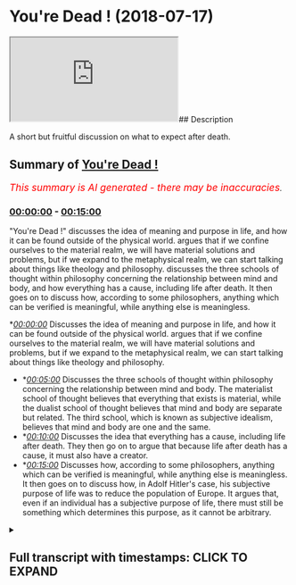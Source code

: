 # You're Dead ! (2018-07-17)

<iframe loading='lazy' src='https://www.youtube.com/embed/gghVWp2u2bA'></iframe>## Description

A short but fruitful discussion on what to expect after death.

## Summary of [You're Dead !](https://www.youtube.com/watch?v=gghVWp2u2bA)


*<span style="color:red; font-size:125%">This summary is AI generated - there may be inaccuracies</span>. [](/)*

### [00:00:00](https://www.youtube.com/watch?v=gghVWp2u2bA&t=0) - [00:15:00](https://www.youtube.com/watch?v=gghVWp2u2bA&t=900)

 "You're Dead !" discusses the idea of meaning and purpose in life, and how it can be found outside of the physical world. argues that if we confine ourselves to the material realm, we will have material solutions and problems, but if we expand to the metaphysical realm, we can start talking about things like theology and philosophy.  discusses the three schools of thought within philosophy concerning the relationship between mind and body, and how everything has a cause, including life after death. It then goes on to discuss how, according to some philosophers, anything which can be verified is meaningful, while anything else is meaningless.

**[00:00:00](https://www.youtube.com/watch?v=gghVWp2u2bA&t=0)* Discusses the idea of meaning and purpose in life, and how it can be found outside of the physical world. argues that if we confine ourselves to the material realm, we will have material solutions and problems, but if we expand to the metaphysical realm, we can start talking about things like theology and philosophy.
* **[00:05:00](https://www.youtube.com/watch?v=gghVWp2u2bA&t=300)* Discusses the three schools of thought within philosophy concerning the relationship between mind and body. The materialist school of thought believes that everything that exists is material, while the dualist school of thought believes that mind and body are separate but related. The third school, which is known as subjective idealism, believes that mind and body are one and the same.
* **[00:10:00](https://www.youtube.com/watch?v=gghVWp2u2bA&t=600)* Discusses the idea that everything has a cause, including life after death. They then go on to argue that because life after death has a cause, it must also have a creator.
* **[00:15:00](https://www.youtube.com/watch?v=gghVWp2u2bA&t=900)* Discusses how, according to some philosophers, anything which can be verified is meaningful, while anything else is meaningless. It then goes on to discuss how, in Adolf Hitler's case, his subjective purpose of life was to reduce the population of Europe. It argues that, even if an individual has a subjective purpose of life, there must still be something which determines this purpose, as it cannot be arbitrary.

<details><summary><h2>Full transcript with timestamps: CLICK TO EXPAND</h2></summary>

[0:00:01](https://youtu.be/gghVWp2u2bA?t=1) [Music]  
[0:00:12](https://youtu.be/gghVWp2u2bA?t=12) another question which potentially will  
[0:00:15](https://youtu.be/gghVWp2u2bA?t=15) bring us into the metaphysical yeah  
[0:00:22](https://youtu.be/gghVWp2u2bA?t=22) sorry I protest I was going to say the  
[0:00:23](https://youtu.be/gghVWp2u2bA?t=23) thought experiment consisted of actually  
[0:00:25](https://youtu.be/gghVWp2u2bA?t=25) thinking about death contemplating what  
[0:00:27](https://youtu.be/gghVWp2u2bA?t=27) people will do when you die so actually  
[0:00:30](https://youtu.be/gghVWp2u2bA?t=30) living a third-person kind of scene  
[0:00:33](https://youtu.be/gghVWp2u2bA?t=33) where you literally your body's put into  
[0:00:35](https://youtu.be/gghVWp2u2bA?t=35) the grave and people are going away now  
[0:00:38](https://youtu.be/gghVWp2u2bA?t=38) your children are there you know your  
[0:00:40](https://youtu.be/gghVWp2u2bA?t=40) parents potentially there as well some  
[0:00:42](https://youtu.be/gghVWp2u2bA?t=42) people are there as well you know  
[0:00:44](https://youtu.be/gghVWp2u2bA?t=44) they're they're leaving you know you're  
[0:00:46](https://youtu.be/gghVWp2u2bA?t=46) thinking about that whole process and  
[0:00:48](https://youtu.be/gghVWp2u2bA?t=48) because human beings can't suffer for  
[0:00:50](https://youtu.be/gghVWp2u2bA?t=50) too long they can't grieve for too long  
[0:00:51](https://youtu.be/gghVWp2u2bA?t=51) so you imagine how your children or your  
[0:00:54](https://youtu.be/gghVWp2u2bA?t=54) parents whatever it may be or your  
[0:00:55](https://youtu.be/gghVWp2u2bA?t=55) friends after a few days they're  
[0:00:58](https://youtu.be/gghVWp2u2bA?t=58) thinking about it they have to now  
[0:00:59](https://youtu.be/gghVWp2u2bA?t=59) suppress into the unconscious mind all  
[0:01:02](https://youtu.be/gghVWp2u2bA?t=62) of those grievances they forget about  
[0:01:05](https://youtu.be/gghVWp2u2bA?t=65) you started this conversation about you  
[0:01:09](https://youtu.be/gghVWp2u2bA?t=69) what the important things to talk about  
[0:01:12](https://youtu.be/gghVWp2u2bA?t=72) and you said religion and we've been  
[0:01:14](https://youtu.be/gghVWp2u2bA?t=74) speaking up that  
[0:01:18](https://youtu.be/gghVWp2u2bA?t=78) well that's what you think is what I  
[0:01:22](https://youtu.be/gghVWp2u2bA?t=82) mean this is a I agree in a way in a  
[0:01:31](https://youtu.be/gghVWp2u2bA?t=91) sense I agree with you that there are  
[0:01:33](https://youtu.be/gghVWp2u2bA?t=93) some themes in religion which are as you  
[0:01:37](https://youtu.be/gghVWp2u2bA?t=97) can say like I have a Venn diagram there  
[0:01:38](https://youtu.be/gghVWp2u2bA?t=98) would be not just religious but either  
[0:01:40](https://youtu.be/gghVWp2u2bA?t=100) philosophical or something else or  
[0:01:41](https://youtu.be/gghVWp2u2bA?t=101) sociological cycle but this is one of  
[0:01:44](https://youtu.be/gghVWp2u2bA?t=104) them death is is a universal theme in  
[0:01:46](https://youtu.be/gghVWp2u2bA?t=106) the sense because everyone has to come  
[0:01:47](https://youtu.be/gghVWp2u2bA?t=107) to terms with death right so genuinely  
[0:01:51](https://youtu.be/gghVWp2u2bA?t=111) do believe that come to terms of their  
[0:01:53](https://youtu.be/gghVWp2u2bA?t=113) thinking about it introducing as part of  
[0:01:56](https://youtu.be/gghVWp2u2bA?t=116) your weekly or life at you to go back to  
[0:02:00](https://youtu.be/gghVWp2u2bA?t=120) highly guy who bring you back that sense  
[0:02:01](https://youtu.be/gghVWp2u2bA?t=121) of authenticity grounding right  
[0:02:04](https://youtu.be/gghVWp2u2bA?t=124) anchoring I think we all need to find  
[0:02:17](https://youtu.be/gghVWp2u2bA?t=137) okay good I'm ask a question weighs it  
[0:02:23](https://youtu.be/gghVWp2u2bA?t=143) weighs do you believe in meaning in the  
[0:02:26](https://youtu.be/gghVWp2u2bA?t=146) capital M do you believe in actual  
[0:02:28](https://youtu.be/gghVWp2u2bA?t=148) meaning and purpose with the capital P  
[0:02:30](https://youtu.be/gghVWp2u2bA?t=150) or jus believing a meaning or subjective  
[0:02:33](https://youtu.be/gghVWp2u2bA?t=153) just individual they have to find  
[0:02:38](https://youtu.be/gghVWp2u2bA?t=158) something has meaning for themselves  
[0:02:45](https://youtu.be/gghVWp2u2bA?t=165) that's illusionary so it's not actually  
[0:02:47](https://youtu.be/gghVWp2u2bA?t=167) from that perspective it wouldn't be  
[0:02:49](https://youtu.be/gghVWp2u2bA?t=169) there was a name an actual meaning an  
[0:02:51](https://youtu.be/gghVWp2u2bA?t=171) actual purpose that anchors one to  
[0:02:54](https://youtu.be/gghVWp2u2bA?t=174) living a meaningful life  
[0:03:02](https://youtu.be/gghVWp2u2bA?t=182) served its purpose so one could argue  
[0:03:05](https://youtu.be/gghVWp2u2bA?t=185) the same thing with religion by the way  
[0:03:06](https://youtu.be/gghVWp2u2bA?t=186) but not making that argument coming back  
[0:03:09](https://youtu.be/gghVWp2u2bA?t=189) to the more important for the sort of  
[0:03:10](https://youtu.be/gghVWp2u2bA?t=190) argument the question is this I mean I  
[0:03:12](https://youtu.be/gghVWp2u2bA?t=192) don't know what framework you kind of  
[0:03:14](https://youtu.be/gghVWp2u2bA?t=194) operate from whether it be like an  
[0:03:16](https://youtu.be/gghVWp2u2bA?t=196) evolutionary framework or an atheistic  
[0:03:18](https://youtu.be/gghVWp2u2bA?t=198) one human solutions  
[0:03:24](https://youtu.be/gghVWp2u2bA?t=204) well I I don't disagree with that but  
[0:03:28](https://youtu.be/gghVWp2u2bA?t=208) the question is this I mean what role  
[0:03:31](https://youtu.be/gghVWp2u2bA?t=211) does metaphysics relations if there is  
[0:03:38](https://youtu.be/gghVWp2u2bA?t=218) something beyond the physical world so  
[0:03:57](https://youtu.be/gghVWp2u2bA?t=237) meta wise metaphysical is that which is  
[0:04:00](https://youtu.be/gghVWp2u2bA?t=240) above and beyond the material world  
[0:04:01](https://youtu.be/gghVWp2u2bA?t=241) which can be extrapolate from the five  
[0:04:03](https://youtu.be/gghVWp2u2bA?t=243) senses worship that which is empirically  
[0:04:05](https://youtu.be/gghVWp2u2bA?t=245) verifiable if you like that when we talk  
[0:04:07](https://youtu.be/gghVWp2u2bA?t=247) about metaphysics we're talking about  
[0:04:08](https://youtu.be/gghVWp2u2bA?t=248) that so my thought my point to you is  
[0:04:10](https://youtu.be/gghVWp2u2bA?t=250) that if we confine ourselves to the  
[0:04:14](https://youtu.be/gghVWp2u2bA?t=254) material then we're going to have  
[0:04:16](https://youtu.be/gghVWp2u2bA?t=256) material solutions and problems but if  
[0:04:18](https://youtu.be/gghVWp2u2bA?t=258) we expand to the metaphysical realm then  
[0:04:21](https://youtu.be/gghVWp2u2bA?t=261) we can start talking about things like  
[0:04:22](https://youtu.be/gghVWp2u2bA?t=262) theology and philosophy  
[0:04:25](https://youtu.be/gghVWp2u2bA?t=265) so that's what I was going to say that  
[0:04:27](https://youtu.be/gghVWp2u2bA?t=267) for example what happens after death  
[0:04:30](https://youtu.be/gghVWp2u2bA?t=270) that's a legitimate question and what's  
[0:04:32](https://youtu.be/gghVWp2u2bA?t=272) your answer to that and why is that give  
[0:04:35](https://youtu.be/gghVWp2u2bA?t=275) me your answer and tell me your  
[0:04:36](https://youtu.be/gghVWp2u2bA?t=276) reasoning behind it because when we're  
[0:04:37](https://youtu.be/gghVWp2u2bA?t=277) talking about death what we didn't ask  
[0:04:39](https://youtu.be/gghVWp2u2bA?t=279) about what happens when you die and  
[0:04:41](https://youtu.be/gghVWp2u2bA?t=281) after you why not  
[0:04:56](https://youtu.be/gghVWp2u2bA?t=296) and I think some people do yeah I guess  
[0:05:06](https://youtu.be/gghVWp2u2bA?t=306) I guess it goes back to what Heidegger  
[0:05:09](https://youtu.be/gghVWp2u2bA?t=309) talking about and it says kind of like  
[0:05:10](https://youtu.be/gghVWp2u2bA?t=310) kind of suppressing that fool  
[0:05:12](https://youtu.be/gghVWp2u2bA?t=312) but let's because we've lived a life  
[0:05:15](https://youtu.be/gghVWp2u2bA?t=315) from this earth right and what I believe  
[0:05:19](https://youtu.be/gghVWp2u2bA?t=319) one of the things that distinguishes  
[0:05:20](https://youtu.be/gghVWp2u2bA?t=320) human beings above and beyond all the  
[0:05:22](https://youtu.be/gghVWp2u2bA?t=322) animals is self-contemplation  
[0:05:24](https://youtu.be/gghVWp2u2bA?t=324) introspective introspection so here my  
[0:05:27](https://youtu.be/gghVWp2u2bA?t=327) question to you is what do you think is  
[0:05:29](https://youtu.be/gghVWp2u2bA?t=329) going to happen most probably we used in  
[0:05:36](https://youtu.be/gghVWp2u2bA?t=336) some form  
[0:05:38](https://youtu.be/gghVWp2u2bA?t=338) she faces  
[0:05:45](https://youtu.be/gghVWp2u2bA?t=345) we see why you've explained this  
[0:05:47](https://youtu.be/gghVWp2u2bA?t=347) materially what will happen to your body  
[0:05:49](https://youtu.be/gghVWp2u2bA?t=349) right and also in the memories of the  
[0:05:52](https://youtu.be/gghVWp2u2bA?t=352) people  
[0:05:54](https://youtu.be/gghVWp2u2bA?t=354) yeah which were also 100 years from now  
[0:05:59](https://youtu.be/gghVWp2u2bA?t=359) if everyone's memories us wiped away  
[0:06:01](https://youtu.be/gghVWp2u2bA?t=361) yeah they're nothing nothing exists of  
[0:06:03](https://youtu.be/gghVWp2u2bA?t=363) you my question is as follows er I mean  
[0:06:09](https://youtu.be/gghVWp2u2bA?t=369) do you think that human beings are made  
[0:06:11](https://youtu.be/gghVWp2u2bA?t=371) of just material elements like carbon or  
[0:06:14](https://youtu.be/gghVWp2u2bA?t=374) do you think that we're something more  
[0:06:15](https://youtu.be/gghVWp2u2bA?t=375) than just carbon introduces desires the  
[0:06:29](https://youtu.be/gghVWp2u2bA?t=389) debate in philosophy right there are  
[0:06:31](https://youtu.be/gghVWp2u2bA?t=391) three schools of thought broadly  
[0:06:32](https://youtu.be/gghVWp2u2bA?t=392) speaking there are materialists also  
[0:06:36](https://youtu.be/gghVWp2u2bA?t=396) called physicalists there are duelists  
[0:06:38](https://youtu.be/gghVWp2u2bA?t=398) and there are ID lists so materialists  
[0:06:42](https://youtu.be/gghVWp2u2bA?t=402) believe that everything that exists is  
[0:06:45](https://youtu.be/gghVWp2u2bA?t=405) it's basically material that was she  
[0:06:48](https://youtu.be/gghVWp2u2bA?t=408) cannot empirically verify or justify it  
[0:06:51](https://youtu.be/gghVWp2u2bA?t=411) doesn't exist in the sense or it's  
[0:06:54](https://youtu.be/gghVWp2u2bA?t=414) meaningless I wouldn't say it does exist  
[0:06:55](https://youtu.be/gghVWp2u2bA?t=415) they will say it's meaningless  
[0:06:57](https://youtu.be/gghVWp2u2bA?t=417) it's a meaningless proposition and there  
[0:06:59](https://youtu.be/gghVWp2u2bA?t=419) was a school of thought called logical  
[0:07:01](https://youtu.be/gghVWp2u2bA?t=421) positivism that flourished in the  
[0:07:03](https://youtu.be/gghVWp2u2bA?t=423) nineteen twenties and thirties which  
[0:07:04](https://youtu.be/gghVWp2u2bA?t=424) kind of pushed this materialists way of  
[0:07:07](https://youtu.be/gghVWp2u2bA?t=427) thinking  
[0:07:10](https://youtu.be/gghVWp2u2bA?t=430) okay I apologize let me try a break it  
[0:07:11](https://youtu.be/gghVWp2u2bA?t=431) down some people believe that all that  
[0:07:14](https://youtu.be/gghVWp2u2bA?t=434) exists is physical things some other  
[0:07:18](https://youtu.be/gghVWp2u2bA?t=438) people say no actually what you have is  
[0:07:21](https://youtu.be/gghVWp2u2bA?t=441) physical things and met and other things  
[0:07:24](https://youtu.be/gghVWp2u2bA?t=444) metaphysical things it could be anything  
[0:07:28](https://youtu.be/gghVWp2u2bA?t=448) for example mathematics and number can't  
[0:07:32](https://youtu.be/gghVWp2u2bA?t=452) be seen  
[0:07:33](https://youtu.be/gghVWp2u2bA?t=453) it can't be smoked it can't be dealt  
[0:07:36](https://youtu.be/gghVWp2u2bA?t=456) with you can't put it under a microscope  
[0:07:38](https://youtu.be/gghVWp2u2bA?t=458) it cannot go through the scientific  
[0:07:40](https://youtu.be/gghVWp2u2bA?t=460) method and that's why by the way by the  
[0:07:43](https://youtu.be/gghVWp2u2bA?t=463) 40s and 50s this way for logical  
[0:07:47](https://youtu.be/gghVWp2u2bA?t=467) positivism became very weak and in fact  
[0:07:49](https://youtu.be/gghVWp2u2bA?t=469) they retracted those materialists and  
[0:07:51](https://youtu.be/gghVWp2u2bA?t=471) positivists they kind of retracted this  
[0:07:53](https://youtu.be/gghVWp2u2bA?t=473) whole verification principle they  
[0:07:55](https://youtu.be/gghVWp2u2bA?t=475) realized that things like this  
[0:07:56](https://youtu.be/gghVWp2u2bA?t=476) mathematics can't be justified now why  
[0:07:58](https://youtu.be/gghVWp2u2bA?t=478) am I telling you this the reason why I'm  
[0:08:00](https://youtu.be/gghVWp2u2bA?t=480) telling you this is because there's an  
[0:08:01](https://youtu.be/gghVWp2u2bA?t=481) age-old discussion  
[0:08:02](https://youtu.be/gghVWp2u2bA?t=482) are we minds and bodies or are we just  
[0:08:06](https://youtu.be/gghVWp2u2bA?t=486) bodies because if we assume that we're  
[0:08:09](https://youtu.be/gghVWp2u2bA?t=489) just bodies then when we die necessarily  
[0:08:11](https://youtu.be/gghVWp2u2bA?t=491) what that means is that we're going to  
[0:08:13](https://youtu.be/gghVWp2u2bA?t=493) be we're going to cease to exist  
[0:08:14](https://youtu.be/gghVWp2u2bA?t=494) but if we accept that way our minds and  
[0:08:17](https://youtu.be/gghVWp2u2bA?t=497) bodies what do lists for example would  
[0:08:20](https://youtu.be/gghVWp2u2bA?t=500) say that we're not just bodies that  
[0:08:23](https://youtu.be/gghVWp2u2bA?t=503) despite the body we have experienced for  
[0:08:26](https://youtu.be/gghVWp2u2bA?t=506) example through dreams because when  
[0:08:28](https://youtu.be/gghVWp2u2bA?t=508) we're dreaming we're not going we're not  
[0:08:31](https://youtu.be/gghVWp2u2bA?t=511) actually interacting with the extraneous  
[0:08:34](https://youtu.be/gghVWp2u2bA?t=514) variables we're not interacting with the  
[0:08:35](https://youtu.be/gghVWp2u2bA?t=515) world yet we have a whole experience in  
[0:08:39](https://youtu.be/gghVWp2u2bA?t=519) a dream you've had a dream before right  
[0:08:40](https://youtu.be/gghVWp2u2bA?t=520) so the point is this is that when we die  
[0:08:44](https://youtu.be/gghVWp2u2bA?t=524) what's going to happen if we say we're  
[0:08:47](https://youtu.be/gghVWp2u2bA?t=527) just bodies it makes sense for us to say  
[0:08:49](https://youtu.be/gghVWp2u2bA?t=529) okay for for just body is no problem  
[0:08:51](https://youtu.be/gghVWp2u2bA?t=531) the body will cease to exist and nothing  
[0:08:53](https://youtu.be/gghVWp2u2bA?t=533) will happen but if we our minds and  
[0:08:56](https://youtu.be/gghVWp2u2bA?t=536) which is the prevailing school of  
[0:08:58](https://youtu.be/gghVWp2u2bA?t=538) thought and philosophy and by the way  
[0:09:00](https://youtu.be/gghVWp2u2bA?t=540) most philosophers the vast majority of  
[0:09:03](https://youtu.be/gghVWp2u2bA?t=543) philosophers believe in this that we're  
[0:09:05](https://youtu.be/gghVWp2u2bA?t=545) not just you cannot just be bodies not  
[0:09:07](https://youtu.be/gghVWp2u2bA?t=547) just particles we're not were more than  
[0:09:10](https://youtu.be/gghVWp2u2bA?t=550) that  
[0:09:14](https://youtu.be/gghVWp2u2bA?t=554) what are you saying about it no it  
[0:09:16](https://youtu.be/gghVWp2u2bA?t=556) doesn't yeah you're right it doesn't  
[0:09:18](https://youtu.be/gghVWp2u2bA?t=558) necessary that yeah you were asking me  
[0:09:20](https://youtu.be/gghVWp2u2bA?t=560) about  
[0:09:22](https://youtu.be/gghVWp2u2bA?t=562) what I understand don't want to think  
[0:09:23](https://youtu.be/gghVWp2u2bA?t=563) about metaphysics door  
[0:09:26](https://youtu.be/gghVWp2u2bA?t=566) money differently so  
[0:09:30](https://youtu.be/gghVWp2u2bA?t=570) there are things that transcendent to  
[0:09:33](https://youtu.be/gghVWp2u2bA?t=573) normal every night yes we like  
[0:09:35](https://youtu.be/gghVWp2u2bA?t=575) experience for symphony  
[0:09:40](https://youtu.be/gghVWp2u2bA?t=580) perfect yeah so it's Burris yes when you  
[0:09:45](https://youtu.be/gghVWp2u2bA?t=585) talk about  
[0:09:48](https://youtu.be/gghVWp2u2bA?t=588) you know a different level  
[0:09:52](https://youtu.be/gghVWp2u2bA?t=592) you're absolutely right about that  
[0:09:55](https://youtu.be/gghVWp2u2bA?t=595) you're absolutely and that's exactly  
[0:09:56](https://youtu.be/gghVWp2u2bA?t=596) what philosophers site they say that  
[0:09:58](https://youtu.be/gghVWp2u2bA?t=598) first-person subjective experiences are  
[0:10:01](https://youtu.be/gghVWp2u2bA?t=601) examples of something which is not  
[0:10:03](https://youtu.be/gghVWp2u2bA?t=603) tangible or scientific because for  
[0:10:06](https://youtu.be/gghVWp2u2bA?t=606) something to be scientific has to be  
[0:10:07](https://youtu.be/gghVWp2u2bA?t=607) said personal science isn't a third  
[0:10:10](https://youtu.be/gghVWp2u2bA?t=610) person third person is he/she by the way  
[0:10:14](https://youtu.be/gghVWp2u2bA?t=614) when we say first person I'm talking  
[0:10:15](https://youtu.be/gghVWp2u2bA?t=615) about that which relates to me I write  
[0:10:18](https://youtu.be/gghVWp2u2bA?t=618) third person is he/she so what do we  
[0:10:20](https://youtu.be/gghVWp2u2bA?t=620) mean by science is third person science  
[0:10:22](https://youtu.be/gghVWp2u2bA?t=622) is you doing something to something else  
[0:10:25](https://youtu.be/gghVWp2u2bA?t=625) and seeing the results of that a third  
[0:10:27](https://youtu.be/gghVWp2u2bA?t=627) person whereas what you've just  
[0:10:29](https://youtu.be/gghVWp2u2bA?t=629) described I believe quite correctly  
[0:10:30](https://youtu.be/gghVWp2u2bA?t=630) right the orchestra the symphony  
[0:10:33](https://youtu.be/gghVWp2u2bA?t=633) whatever you want to say they're walking  
[0:10:34](https://youtu.be/gghVWp2u2bA?t=634) on the mountains it's first-person no  
[0:10:37](https://youtu.be/gghVWp2u2bA?t=637) one can deny your first-person  
[0:10:40](https://youtu.be/gghVWp2u2bA?t=640) experience experience  
[0:10:47](https://youtu.be/gghVWp2u2bA?t=647) exactly now the point is when we dream  
[0:10:50](https://youtu.be/gghVWp2u2bA?t=650) we're going through those experiences  
[0:10:52](https://youtu.be/gghVWp2u2bA?t=652) again there are no material things  
[0:10:53](https://youtu.be/gghVWp2u2bA?t=653) around us in the actual dream you could  
[0:10:55](https://youtu.be/gghVWp2u2bA?t=655) say they're mental constructs but the  
[0:10:58](https://youtu.be/gghVWp2u2bA?t=658) more realm does that in what room does  
[0:11:00](https://youtu.be/gghVWp2u2bA?t=660) that exist in does it exist right now if  
[0:11:04](https://youtu.be/gghVWp2u2bA?t=664) we take this questioning to the  
[0:11:07](https://youtu.be/gghVWp2u2bA?t=667) post-death experience because do you  
[0:11:10](https://youtu.be/gghVWp2u2bA?t=670) know what I mean we talked about science  
[0:11:12](https://youtu.be/gghVWp2u2bA?t=672) briefly science is just an accumulation  
[0:11:15](https://youtu.be/gghVWp2u2bA?t=675) of historical events and the assumption  
[0:11:18](https://youtu.be/gghVWp2u2bA?t=678) that history will repeat itself through  
[0:11:20](https://youtu.be/gghVWp2u2bA?t=680) patterns and laws that's what history  
[0:11:22](https://youtu.be/gghVWp2u2bA?t=682) that's what science is if we use the our  
[0:11:25](https://youtu.be/gghVWp2u2bA?t=685) approach will find that when we when  
[0:11:27](https://youtu.be/gghVWp2u2bA?t=687) we're sleeping for example we're leaving  
[0:11:29](https://youtu.be/gghVWp2u2bA?t=689) the conscious mind to the unconscious in  
[0:11:31](https://youtu.be/gghVWp2u2bA?t=691) other words we our consciousness is  
[0:11:34](https://youtu.be/gghVWp2u2bA?t=694) suspended temporarily and then we'll  
[0:11:36](https://youtu.be/gghVWp2u2bA?t=696) come back to what we think is the robot  
[0:11:38](https://youtu.be/gghVWp2u2bA?t=698) right in that context in that context we  
[0:11:43](https://youtu.be/gghVWp2u2bA?t=703) could argue that we're having an  
[0:11:45](https://youtu.be/gghVWp2u2bA?t=705) experience which is a very real  
[0:11:47](https://youtu.be/gghVWp2u2bA?t=707) experience yeah now if that's our  
[0:11:49](https://youtu.be/gghVWp2u2bA?t=709) experience of losing consciousness death  
[0:11:51](https://youtu.be/gghVWp2u2bA?t=711) is an extension of losing consciousness  
[0:11:53](https://youtu.be/gghVWp2u2bA?t=713) you will lose consciousness and death to  
[0:11:56](https://youtu.be/gghVWp2u2bA?t=716) accept that premise how can we  
[0:11:59](https://youtu.be/gghVWp2u2bA?t=719) how could we ascertain well how can we  
[0:12:01](https://youtu.be/gghVWp2u2bA?t=721) say for certain that when we die we're  
[0:12:03](https://youtu.be/gghVWp2u2bA?t=723) not going to go into that space again  
[0:12:05](https://youtu.be/gghVWp2u2bA?t=725) that domain again which is as real as  
[0:12:08](https://youtu.be/gghVWp2u2bA?t=728) this domain which has all these things  
[0:12:10](https://youtu.be/gghVWp2u2bA?t=730) in it which are sometimes traditionally  
[0:12:12](https://youtu.be/gghVWp2u2bA?t=732) called religious yes I am exactly yeah  
[0:12:21](https://youtu.be/gghVWp2u2bA?t=741) that's exactly what the Prophet Muhammad  
[0:12:22](https://youtu.be/gghVWp2u2bA?t=742) said is he said one time this is the  
[0:12:24](https://youtu.be/gghVWp2u2bA?t=744) sister of sleep or sleep resist or death  
[0:12:35](https://youtu.be/gghVWp2u2bA?t=755) what happens so you we have our  
[0:12:48](https://youtu.be/gghVWp2u2bA?t=768) respective faiths that's the last  
[0:12:57](https://youtu.be/gghVWp2u2bA?t=777) edition but here we're talking about  
[0:12:59](https://youtu.be/gghVWp2u2bA?t=779) things which we can do the thing is we  
[0:13:01](https://youtu.be/gghVWp2u2bA?t=781) have to think about how we reach  
[0:13:02](https://youtu.be/gghVWp2u2bA?t=782) conclusions right how do you come to  
[0:13:05](https://youtu.be/gghVWp2u2bA?t=785) conclusions I'll put to you that  
[0:13:06](https://youtu.be/gghVWp2u2bA?t=786) everything you can pry out there which  
[0:13:09](https://youtu.be/gghVWp2u2bA?t=789) is supposedly so even your own existence  
[0:13:11](https://youtu.be/gghVWp2u2bA?t=791) can be rigorously criticized anything in  
[0:13:16](https://youtu.be/gghVWp2u2bA?t=796) your existence  
[0:13:18](https://youtu.be/gghVWp2u2bA?t=798) but I will say - is this what we do as  
[0:13:21](https://youtu.be/gghVWp2u2bA?t=801) human beings whether it be normally or  
[0:13:24](https://youtu.be/gghVWp2u2bA?t=804) not is we kind of we apply a  
[0:13:27](https://youtu.be/gghVWp2u2bA?t=807) probabilistic reasoning probability so  
[0:13:32](https://youtu.be/gghVWp2u2bA?t=812) we said I'm probably here right now  
[0:13:33](https://youtu.be/gghVWp2u2bA?t=813) because everything signals to that yeah  
[0:13:35](https://youtu.be/gghVWp2u2bA?t=815) it feels like that is so with everything  
[0:13:39](https://youtu.be/gghVWp2u2bA?t=819) exactly so we apply that kind of  
[0:13:41](https://youtu.be/gghVWp2u2bA?t=821) reasoning right now what I'm saying to  
[0:13:43](https://youtu.be/gghVWp2u2bA?t=823) you is that will apply the same  
[0:13:44](https://youtu.be/gghVWp2u2bA?t=824) reasoning that same kind of influential  
[0:13:47](https://youtu.be/gghVWp2u2bA?t=827) sometimes it's called inferential  
[0:13:49](https://youtu.be/gghVWp2u2bA?t=829) reasoning inferences yeah we can make a  
[0:13:52](https://youtu.be/gghVWp2u2bA?t=832) very similar case for life after death  
[0:14:21](https://youtu.be/gghVWp2u2bA?t=861) the prints on how you define logic right  
[0:14:23](https://youtu.be/gghVWp2u2bA?t=863) because we can make a very clear case  
[0:14:29](https://youtu.be/gghVWp2u2bA?t=869) everything that begins to exist has a  
[0:14:31](https://youtu.be/gghVWp2u2bA?t=871) cause  
[0:14:34](https://youtu.be/gghVWp2u2bA?t=874) the universe began to exist therefore  
[0:14:36](https://youtu.be/gghVWp2u2bA?t=876) the universe has of course traditional  
[0:14:39](https://youtu.be/gghVWp2u2bA?t=879) argument very logical where is the  
[0:14:42](https://youtu.be/gghVWp2u2bA?t=882) course it must have power and must have  
[0:14:44](https://youtu.be/gghVWp2u2bA?t=884) knowledge of must have whatever that  
[0:14:46](https://youtu.be/gghVWp2u2bA?t=886) causes therefore God or whatever you  
[0:14:48](https://youtu.be/gghVWp2u2bA?t=888) wanted to find the cause as as the  
[0:14:50](https://youtu.be/gghVWp2u2bA?t=890) attributes of a conventional God right  
[0:14:52](https://youtu.be/gghVWp2u2bA?t=892) so from that as a logical deduction and  
[0:14:55](https://youtu.be/gghVWp2u2bA?t=895) we've come to a conclusion that has a  
[0:14:57](https://youtu.be/gghVWp2u2bA?t=897) cause a creator through that logical  
[0:14:59](https://youtu.be/gghVWp2u2bA?t=899) deduction so it depends on what kind of  
[0:15:01](https://youtu.be/gghVWp2u2bA?t=901) ones that you're talking about  
[0:15:02](https://youtu.be/gghVWp2u2bA?t=902) biological II mean empiricism looking at  
[0:15:05](https://youtu.be/gghVWp2u2bA?t=905) some three or five senses yeah I would  
[0:15:07](https://youtu.be/gghVWp2u2bA?t=907) agree with you right wife you're talking  
[0:15:08](https://youtu.be/gghVWp2u2bA?t=908) about deduction but you can't exactly  
[0:15:22](https://youtu.be/gghVWp2u2bA?t=922) well you can't prove the existence of  
[0:15:23](https://youtu.be/gghVWp2u2bA?t=923) logic to science did you see this point  
[0:15:28](https://youtu.be/gghVWp2u2bA?t=928) logical principles are metaphysical in  
[0:15:30](https://youtu.be/gghVWp2u2bA?t=930) nature axioms mathematical axioms and  
[0:15:33](https://youtu.be/gghVWp2u2bA?t=933) even the whole field of mathematics is  
[0:15:35](https://youtu.be/gghVWp2u2bA?t=935) metaphysical there's no physical  
[0:15:38](https://youtu.be/gghVWp2u2bA?t=938) evidence of maths none whatsoever  
[0:15:41](https://youtu.be/gghVWp2u2bA?t=941) there's no physical evidence of logic so  
[0:15:44](https://youtu.be/gghVWp2u2bA?t=944) rolling itself can't be scientifically  
[0:15:46](https://youtu.be/gghVWp2u2bA?t=946) verified and that's one of the reasons  
[0:15:49](https://youtu.be/gghVWp2u2bA?t=949) why verification ism as is known by many  
[0:15:53](https://youtu.be/gghVWp2u2bA?t=953) different philosophers was even they  
[0:15:56](https://youtu.be/gghVWp2u2bA?t=956) like area for example aja he wrote a  
[0:15:58](https://youtu.be/gghVWp2u2bA?t=958) book called language truth and logic  
[0:16:00](https://youtu.be/gghVWp2u2bA?t=960) yeah and he was making a very similar  
[0:16:02](https://youtu.be/gghVWp2u2bA?t=962) argument to hero in 1933 and this book  
[0:16:05](https://youtu.be/gghVWp2u2bA?t=965) it was saying that only those things  
[0:16:07](https://youtu.be/gghVWp2u2bA?t=967) which you can see is that what you can  
[0:16:09](https://youtu.be/gghVWp2u2bA?t=969) verify is that which has meaning  
[0:16:11](https://youtu.be/gghVWp2u2bA?t=971) anything else is meaningless and he saw  
[0:16:14](https://youtu.be/gghVWp2u2bA?t=974) an interview with him in 1976 and he  
[0:16:18](https://youtu.be/gghVWp2u2bA?t=978) categorically took back what he believed  
[0:16:20](https://youtu.be/gghVWp2u2bA?t=980) before say verification ISM weak or  
[0:16:23](https://youtu.be/gghVWp2u2bA?t=983) strongly verification ISM is actually it  
[0:16:26](https://youtu.be/gghVWp2u2bA?t=986) cannot be sustained sure had to be had  
[0:16:28](https://youtu.be/gghVWp2u2bA?t=988) to undergo shoes why because of these  
[0:16:30](https://youtu.be/gghVWp2u2bA?t=990) questions things like mass can not be  
[0:16:32](https://youtu.be/gghVWp2u2bA?t=992) ascertained through science through  
[0:16:34](https://youtu.be/gghVWp2u2bA?t=994) verification  
[0:17:00](https://youtu.be/gghVWp2u2bA?t=1020) yeah I'll put you that if you want to  
[0:17:03](https://youtu.be/gghVWp2u2bA?t=1023) find this objective purpose it's easier  
[0:17:05](https://youtu.be/gghVWp2u2bA?t=1025) to do can just make one up  
[0:17:06](https://youtu.be/gghVWp2u2bA?t=1026) and it can be unethical by the standards  
[0:17:08](https://youtu.be/gghVWp2u2bA?t=1028) of the day Hitler on a subjective  
[0:17:10](https://youtu.be/gghVWp2u2bA?t=1030) purpose of life and was an emetic  
[0:17:12](https://youtu.be/gghVWp2u2bA?t=1032) everyone can find this objective rapist  
[0:17:14](https://youtu.be/gghVWp2u2bA?t=1034) can have a subjective purpose of life  
[0:17:15](https://youtu.be/gghVWp2u2bA?t=1035) anyone can have that but what we're  
[0:17:17](https://youtu.be/gghVWp2u2bA?t=1037) saying is that is there a mean a meaning  
[0:17:19](https://youtu.be/gghVWp2u2bA?t=1039) are we here for a reason  
[0:17:21](https://youtu.be/gghVWp2u2bA?t=1041) or are we just  
[0:17:47](https://youtu.be/gghVWp2u2bA?t=1067) why do you think we feel so good about  
[0:17:49](https://youtu.be/gghVWp2u2bA?t=1069) ourselves to reduce how can you explain  
[0:17:52](https://youtu.be/gghVWp2u2bA?t=1072) that it helps the equation  
[0:18:03](https://youtu.be/gghVWp2u2bA?t=1083) [Music]  
[0:18:09](https://youtu.be/gghVWp2u2bA?t=1089) maybe  
[0:18:12](https://youtu.be/gghVWp2u2bA?t=1092) I'm here to country  
</details>